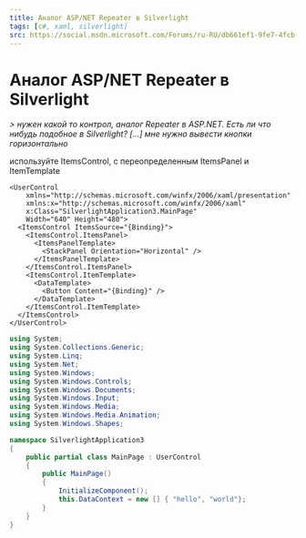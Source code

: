 ```yaml
---
title: Аналог ASP/NET Repeater в Silverlight
tags: [c#, xaml, silverlight]
src: https://social.msdn.microsoft.com/Forums/ru-RU/db661ef1-9fe7-4fcb-9079-9bd8f4c3b414/-aspnet-repeater-silverlight?forum=aspnetru
---
```

# Аналог ASP/NET Repeater в Silverlight
*> нужен какой то контрол, аналог Repeater в ASP.NET. Есть ли что нибудь подобное в Silverlight? [...]  мне нужно вывести кнопки горизонтально*

используйте ItemsControl, с переопределенным ItemsPanel и ItemTemplate
```xaml
<UserControl
	xmlns="http://schemas.microsoft.com/winfx/2006/xaml/presentation"
	xmlns:x="http://schemas.microsoft.com/winfx/2006/xaml"
	x:Class="SilverlightApplication3.MainPage"
	Width="640" Height="480">
  <ItemsControl ItemsSource="{Binding}">
    <ItemsControl.ItemsPanel>
      <ItemsPanelTemplate>
        <StackPanel Orientation="Horizontal" />
      </ItemsPanelTemplate>      
  	</ItemsControl.ItemsPanel>
  	<ItemsControl.ItemTemplate>
      <DataTemplate>
        <Button Content="{Binding}" />
      </DataTemplate>
    </ItemsControl.ItemTemplate>
  </ItemsControl>
</UserControl>
```
```c#
using System;
using System.Collections.Generic;
using System.Linq;
using System.Net;
using System.Windows;
using System.Windows.Controls;
using System.Windows.Documents;
using System.Windows.Input;
using System.Windows.Media;
using System.Windows.Media.Animation;
using System.Windows.Shapes;

namespace SilverlightApplication3
{
	public partial class MainPage : UserControl
	{
		public MainPage()
		{
			InitializeComponent();
			this.DataContext = new [] { "hello", "world"};
		}
	}
}
```
